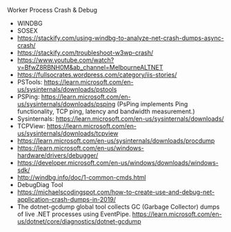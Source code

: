 Worker Process Crash & Debug 
* WINDBG
* SOSEX
* https://stackify.com/using-windbg-to-analyze-net-crash-dumps-async-crash/ 
* https://stackify.com/troubleshoot-w3wp-crash/
* https://www.youtube.com/watch?v=BfwZ8RBNH0M&ab_channel=MelbourneALTNET
* https://fullsocrates.wordpress.com/category/iis-stories/
* PSTools: https://learn.microsoft.com/en-us/sysinternals/downloads/pstools 
* PSPing: https://learn.microsoft.com/en-us/sysinternals/downloads/psping (PsPing implements Ping functionality, TCP ping, latency and bandwidth measurement.)
* Sysinternals: https://learn.microsoft.com/en-us/sysinternals/downloads/
* TCPView: https://learn.microsoft.com/en-us/sysinternals/downloads/tcpview
* https://learn.microsoft.com/en-us/sysinternals/downloads/procdump
* https://learn.microsoft.com/en-us/windows-hardware/drivers/debugger/
* https://developer.microsoft.com/en-us/windows/downloads/windows-sdk/
* http://windbg.info/doc/1-common-cmds.html
* DebugDiag Tool
* https://michaelscodingspot.com/how-to-create-use-and-debug-net-application-crash-dumps-in-2019/
* The dotnet-gcdump global tool collects GC (Garbage Collector) dumps of live .NET processes using EventPipe. https://learn.microsoft.com/en-us/dotnet/core/diagnostics/dotnet-gcdump

